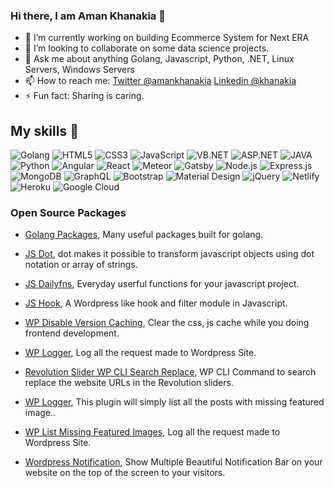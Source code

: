 ### Hi there, I am Aman Khanakia 👋

- 🔭 I’m currently working on building Ecommerce System for Next ERA
- 👯 I’m looking to collaborate on some data science projects.
- 💬 Ask me about anything Golang, Javascript, Python, .NET, Linux Servers, Windows Servers
- 📫 How to reach me: [Twitter @amankhanakia](https://twitter.com/amankhanakia) [Linkedin @khanakia](https://www.linkedin.com/in/khanakia/)
- ⚡ Fun fact: Sharing is caring.

## My skills 🚀

![Golang](https://img.shields.io/badge/Golang-7fd5ea?style=for-the-badge&logo=Golang&logoColor=skyblue)
![HTML5](https://img.shields.io/badge/HTML5-E34F26?style=for-the-badge&logo=html5&logoColor=white)
![CSS3](https://img.shields.io/badge/CSS3-1572B6?style=for-the-badge&logo=css3&logoColor=white)
![JavaScript](https://img.shields.io/badge/JavaScript-F7DF1E?style=for-the-badge&logo=javascript&logoColor=black)
![VB.NET](https://img.shields.io/badge/VB.NET-004b88?style=for-the-badge)
![ASP.NET](https://img.shields.io/badge/ASP.NET-004b88?style=for-the-badge)
![JAVA](https://img.shields.io/badge/JAVA-f0931b?style=for-the-badge)
![Python](https://img.shields.io/badge/Python-356d9d?style=for-the-badge)
![Angular](https://img.shields.io/badge/Angular-DD0031?style=for-the-badge&logo=Angular&logoColor=white)
![React](https://img.shields.io/badge/React-20232A?style=for-the-badge&logo=react&logoColor=61DAFB)
![Meteor](https://img.shields.io/badge/Meteor-FF6A3E?style=for-the-badge&logo=Meteor&logoColor=black)
![Gatsby](https://img.shields.io/badge/Gatsby-663399?style=for-the-badge&logo=gatsby&logoColor=white)
![Node.js](https://img.shields.io/badge/Node.js-43853D?style=for-the-badge&logo=node.js&logoColor=white)
![Express.js](https://img.shields.io/badge/Express.js-404D59?style=for-the-badge&logo=Express&logoColor=white)
![MongoDB](https://img.shields.io/badge/MongoDB-4EA94B?style=for-the-badge&logo=mongodb&logoColor=white)
![GraphQL](https://img.shields.io/badge/GraphQL-e10098?style=for-the-badge&logo=GraphQL&logoColor=white)
![Bootstrap](https://img.shields.io/badge/Bootstrap-563D7C?style=for-the-badge&logo=bootstrap&logoColor=white)
![Material Design](https://img.shields.io/badge/Material%20Design-black?style=for-the-badge&logo=Material%20Design&logoColor=white)
![jQuery](https://img.shields.io/badge/jQuery-0769AD?style=for-the-badge&logo=jquery&logoColor=white)
![Netlify](https://img.shields.io/badge/Netlify-00C7B7?style=for-the-badge&logo=netlify&logoColor=white)
![Heroku](https://img.shields.io/badge/Heroku-430098?style=for-the-badge&logo=heroku&logoColor=white)
![Google Cloud](https://img.shields.io/badge/Google_Cloud-4285F4?style=for-the-badge&logo=google-cloud&logoColor=white)

### Open Source Packages

- [Golang Packages](https://github.com/ubgo/), Many useful packages built for golang.
- [JS Dot](https://github.com/muftjs/dot/), dot makes it possible to transform javascript objects using dot notation or array of strings.
- [JS Dailyfns](https://github.com/muftjs/dailyfns/), Everyday userful functions for your javascript project.
- [JS Hook](https://github.com/muftjs/hook/), A Wordpress like hook and filter module in Javascript.

- [WP Disable Version Caching](https://wordpress.org/plugins/disable-version-caching/), Clear the css, js cache while you doing frontend development.
- [WP Logger](https://wordpress.org/plugins/wp-logger-tenbulls/), Log all the request made to Wordpress Site.
- [Revolution Slider WP CLI Search Replace](https://github.com/khanakiaphp/revslider-search-replace/), WP CLI Command to search replace the website URLs in the Revolution sliders.
- [WP Logger](https://github.com/khanakiaphp/wp-list-missing-featured-images/), This plugin will simply list all the posts with missing featured image..
- [WP List Missing Featured Images](https://github.com/khanakiaphp/wp-list-missing-featured-images/), Log all the request made to Wordpress Site.
- [Wordpress Notification](https://github.com/khanakiaphp/wp_oye_notification/), Show Multiple Beautiful Notification Bar on your website on the top of the screen to your visitors.

